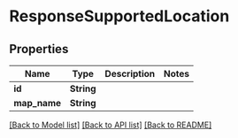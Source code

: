 # ResponseSupportedLocation

## Properties

Name | Type | Description | Notes
------------ | ------------- | ------------- | -------------
**id** | **String** |  | 
**map_name** | **String** |  | 

[[Back to Model list]](../README.md#documentation-for-models) [[Back to API list]](../README.md#documentation-for-api-endpoints) [[Back to README]](../README.md)


